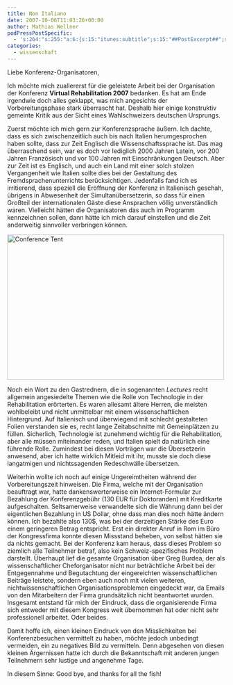 ```yaml
---
title: Non Italiano
date: 2007-10-06T11:03:26+00:00
author: Mathias Wellner
podPressPostSpecific:
  - 's:264:"s:255:"a:6:{s:15:"itunes:subtitle";s:15:"##PostExcerpt##";s:14:"itunes:summary";s:15:"##PostExcerpt##";s:15:"itunes:keywords";s:17:"##WordPressCats##";s:13:"itunes:author";s:10:"##Global##";s:15:"itunes:explicit";s:7:"Default";s:12:"itunes:block";s:7:"Default";}";";'
categories:
  - wissenschaft
---
```

Liebe Konferenz-Organisatoren,

Ich möchte mich zuallererst für die geleistete Arbeit bei der Organisation der Konferenz **Virtual Rehabilitation 2007** bedanken. Es hat am Ende irgendwie doch alles geklappt, was mich angesichts der Vorbereitungsphase stark überrascht hat. Deshalb hier einige konstruktiv gemeinte Kritik aus der Sicht eines Wahlschweizers deutschen Ursprungs.

Zuerst möchte ich mich gern zur Konferenzsprache äußern. Ich dachte, dass es sich zwischenzeitlich auch bis nach Italien herumgesprochen haben sollte, dass zur Zeit Englisch die Wissenschaftssprache ist. Das mag überraschend sein, war es doch vor lediglich 2000 Jahren Latein, vor 200 Jahren Französisch und vor 100 Jahren mit Einschränkungen Deutsch. Aber zur Zeit ist es Englisch, und auch ein Land mit einer solch stolzen Vergangenheit wie Italien sollte dies bei der Gestaltung des Fremdsprachenunterrichts berücksichtigen. Jedenfalls fand ich es irritierend, dass speziell die Eröffnung der Konferenz in Italienisch geschah, übrigens in Abwesenheit der Simultanübersetzerin, so dass für einen Großteil der internationalen Gäste diese Ansprachen völlig unverständlich waren. Vielleicht hätten die Organisatoren das auch im Programm kennzeichnen sollen, dann hätte ich mich darauf einstellen und die Zeit anderweitig sinnvoller verbringen können.

[<img src="http://farm3.static.flickr.com/2135/1494739873_fce072e3d2.jpg" alt="Conference Tent" height="334" width="500" />](http://www.flickr.com/photos/mwellner/1494739873/ "Photo Sharing")

Noch ein Wort zu den Gastrednern, die in sogenannten _Lectures_ recht allgemein angesiedelte Themen wie die Rolle von Technologie in der Rehabilitation erörterten. Es waren allesamt ältere Herren, die meisten wohlbeleibt und nicht unmittelbar mit einem wissenschaftlichen Hintergrund. Auf Italienisch und überwiegend mit schlecht gestalteten Folien verstanden sie es, recht lange Zeitabschnitte mit Gemeinplätzen zu füllen. Sicherlich, Technologie ist zunehmend wichtig für die Rehabilitation, aber alle müssen miteinander reden, und Italien spielt da natürlich eine führende Rolle. Zumindest bei diesen Vorträgen war die Übersetzerin anwesend, aber ich hatte wirklich Mitleid mit ihr, musste sie doch diese langatmigen und nichtssagenden Redeschwälle übersetzen.

Weiterhin wollte ich noch auf einige Ungereimtheiten während der Vorbereitungszeit hinweisen. Die Firma, welche mit der Organisation beauftragt war, hatte dankenswerterweise ein Internet-Formular zur Bezahlung der Konferenzgebühr (130 EUR für Doktoranden) mit Kreditkarte aufgeschalten. Seltsamerweise verwandelte sich die Währung dann bei der eigentlichen Bezahlung in US Dollar, ohne dass man dies noch hätte ändern können. Ich bezahlte also 130$, was bei der derzeitigen Stärke des Euro einem geringeren Betrag entspricht. Erst ein direkter Anruf in Rom im Büro der Kongressfirma konnte diesen Missstand beheben, von selbst hätten sie da nichts gemacht. Bei der Konferenz kam heraus, dass dieses Problem so ziemlich alle Teilnehmer betraf, also kein Schweiz-spezifisches Problem darstellt. Überhaupt lief die gesamte Organisation über Greg Burdea, der als wissenschaftlicher Cheforganisator nicht nur beträchtliche Arbeit bei der Entgegennahme und Begutachtung der eingereichten wissenschaftlichen Beiträge leistete, sondern eben auch noch mit vielen weiteren, nichtwissenschaftlichen Organisationsproblemen eingedeckt war, da Emails von den Mitarbeitern der Firma grundsätzlich nicht beantwortet wurden. Insgesamt entstand für mich der Eindruck, dass die organisierende Firma sich entweder mit diesem Kongress weit übernommen hat oder nicht sehr professionell arbeitet. Oder beides.

Damit hoffe ich, einen kleinen Eindruck von den Misslichkeiten bei Konferenzbesuchen vermittelt zu haben, möchte jedoch unbedingt vermeiden, ein zu negatives Bild zu vermitteln. Denn abgesehen von diesen kleinen Ärgernissen hatte ich durch die Bekanntschaft mit anderen jungen Teilnehmern sehr lustige und angenehme Tage.

In diesem Sinne: Good bye, and thanks for all the fish!